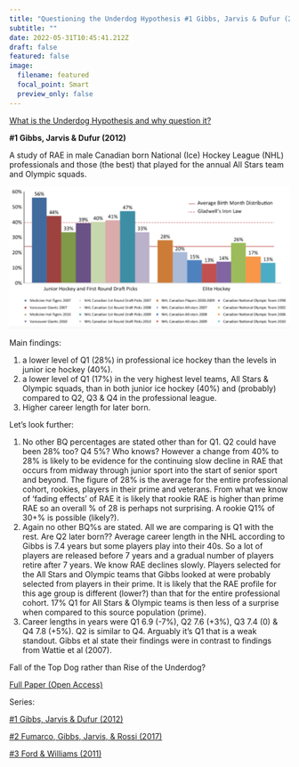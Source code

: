 ```yaml
---
title: "Questioning the Underdog Hypothesis #1 Gibbs, Jarvis & Dufur (2012) "
subtitle: ""
date: 2022-05-31T10:45:41.212Z
draft: false
featured: false
image:
  filename: featured
  focal_point: Smart
  preview_only: false
---
```

<meta name="twitter:card" content="summary_large_image" />
<meta name="twitter:site" content="@nothirdman" />
<meta name="twitter:title" content="Questioning the Underdog Hypothesis 1" />
<meta name="twitter:description" content="The first in a series of article questioning the Underdog Hypothesis starting with Gibbs et al 2012 investigation into ice hockey." />
<meta name="twitter:image" content="https://onemoresummer.co.uk/post/questioning-the-underdog-hypothesis-1/gibbsfigure1.png" />

[What is the Underdog Hypothesis and why question it?](https://onemoresummer.co.uk/post/questioning-the-underdog-hypothesis-an-introduction/)

**\#1 Gibbs, Jarvis & Dufur (2012)**

A study of RAE in male Canadian born National (Ice) Hockey League (NHL) professionals and those (the best) that played for the annual All Stars team and Olympic squads.

![](gibbsfigure1.png)

Main findings:

1. a lower level of Q1 (28%) in professional ice hockey than the levels in junior ice hockey (40%).
2. a lower level of Q1 (17%) in the very highest level teams, All Stars & Olympic squads, than in both junior ice hockey (40%) and (probably) compared to Q2, Q3 & Q4 in the professional league.
3. Higher career length for later born.

Let’s look further:

1. No other BQ percentages are stated other than for Q1. Q2 could have been 28% too? Q4 5%? Who knows? However a change from 40% to 28% is likely to be evidence for the continuing slow decline in RAE that occurs from midway through junior sport into the start of senior sport and beyond. The figure of 28% is the average for the entire professional cohort, rookies, players in their prime and veterans. From what we know of ‘fading effects’ of RAE it is likely that rookie RAE is higher than prime RAE so an overall % of 28 is perhaps not surprising. A rookie Q1% of 30+% is possible (likely?).
2. Again no other BQ%s are stated. All we are comparing is Q1 with the rest. Are Q2 later born?? Average career length in the NHL according to Gibbs is 7.4 years but some players play into their 40s. So a lot of players are released before 7 years and a gradual number of players retire after 7 years. We know RAE declines slowly. Players selected for the All Stars and Olympic teams that Gibbs looked at were probably selected from players in their prime. It is likely that the RAE profile for this age group is different (lower?) than that for the entire professional cohort. 17% Q1 for All Stars & Olympic teams is then less of a surprise when compared to this source population (prime). 
3. Career lengths in years were Q1 6.9 (-7%), Q2 7.6 (+3%), Q3 7.4 (0) & Q4 7.8 (+5%). Q2 is similar to Q4. Arguably it’s Q1 that is a weak standout. Gibbs et al state their findings were in contrast to findings from Wattie et al (2007). 

Fall of the Top Dog rather than Rise of the Underdog?[](https://www.researchgate.net/publication/257333561_The_Rise_of_the_Underdog_The_Relative_Age_Effect_Reversal_Among_Canadian-born_NHL_Hockey_Players_A_Reply_to_Nolan_and_Howell)

[Full Paper (Open Access)](https://www.researchgate.net/publication/257333561_The_Rise_of_the_Underdog_The_Relative_Age_Effect_Reversal_Among_Canadian-born_NHL_Hockey_Players_A_Reply_to_Nolan_and_Howell)

Series:

[\#1 Gibbs, Jarvis & Dufur (2012)](https://onemoresummer.co.uk/post/questioning-the-underdog-hypothesis-1/)

[](https://onemoresummer.co.uk/post/questioning-the-underdog-hypothesis-1/)[\#2 Fumarco, Gibbs, Jarvis, & Rossi (2017)](https://onemoresummer.co.uk/post/questioning-the-underdog-hypothesis-2-fumarco-gibbs-jarvis-rossi/)

[](https://onemoresummer.co.uk/post/questioning-the-underdog-hypothesis-2-fumarco-gibbs-jarvis-rossi/)[\#3 Ford & Williams (2011)](https://onemoresummer.co.uk/post/questioning-the-underdog-hypothesis-3-ford-williams/)